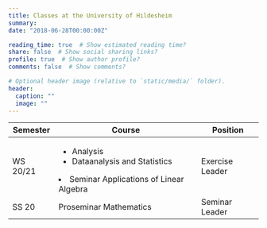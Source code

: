 ```yaml
---
title: Classes at the University of Hildesheim
summary:
date: "2018-06-28T00:00:00Z"

reading_time: true  # Show estimated reading time?
share: false  # Show social sharing links?
profile: true  # Show author profile?
comments: false  # Show comments?

# Optional header image (relative to `static/media/` folder).
header:
  caption: ""
  image: ""
---
```


| Semester          | Course                    | Position           |
| ------------------| ------------------------- | -------------------|
| WS 20/21          | <ul><li>Analysis</li><li>Dataanalysis and Statistics</li></ul><li>Seminar Applications of Linear Algebra</li></ul>      | Exercise Leader             |
| SS 20             | Proseminar Mathematics    | Seminar Leader              |
